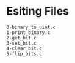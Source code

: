 # Esiting Files

	0-binary_to_uint.c
	1-print_binary.c
	2-get_bit.c
	3-set_bit.c
	4-clear_bit.c
	5-flip_bits.c
